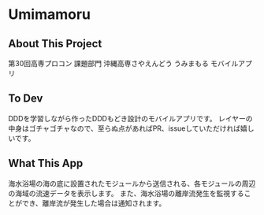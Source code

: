 # Umimamoru
## About This Project
第30回高専プロコン 課題部門 沖縄高専さやえんどう うみまもる モバイルアプリ
## To Dev
DDDを学習しながら作ったDDDもどき設計のモバイルアプリです。
レイヤーの中身はゴチャゴチャなので、至らぬ点があればPR、issueしていただければ嬉しいです。
## What This App
海水浴場の海の底に設置されたモジュールから送信される、各モジュールの周辺の海域の流速データを表示します。
また、海水浴場の離岸流発生を監視することができ、離岸流が発生した場合は通知されます。

